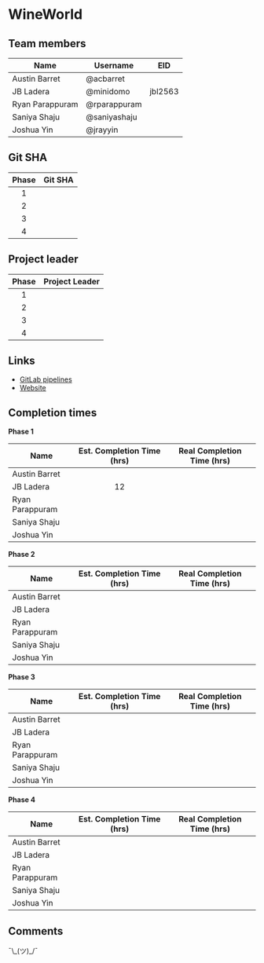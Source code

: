 # WineWorld

## Team members

| Name            | Username     | EID     |
| --------------- | ------------ | ------- |
| Austin Barret   | @acbarret    |         |
| JB Ladera       | @minidomo    | jbl2563 |
| Ryan Parappuram | @rparappuram |         |
| Saniya Shaju    | @saniyashaju |         |
| Joshua Yin      | @jrayyin     |         |

## Git SHA

| Phase | Git SHA |
| :---: | :-----: |
|   1   |         |
|   2   |         |
|   3   |         |
|   4   |         |

## Project leader

| Phase | Project Leader |
| :---: | -------------- |
|   1   |                |
|   2   |                |
|   3   |                |
|   4   |                |

## Links
- [GitLab pipelines](https://gitlab.com/rparappuram/cs373-idb-12/-/pipelines)
- [Website](https://www.wineworld.me/)

## Completion times

**Phase 1**

| Name            | Est. Completion Time (hrs) | Real Completion Time (hrs) |
| --------------- | :------------------------: | :------------------------: |
| Austin Barret   |                            |                            |
| JB Ladera       |             12             |                            |
| Ryan Parappuram |                            |                            |
| Saniya Shaju    |                            |                            |
| Joshua Yin      |                            |                            |

**Phase 2**

| Name            | Est. Completion Time (hrs) | Real Completion Time (hrs) |
| --------------- | :------------------------: | :------------------------: |
| Austin Barret   |                            |                            |
| JB Ladera       |                            |                            |
| Ryan Parappuram |                            |                            |
| Saniya Shaju    |                            |                            |
| Joshua Yin      |                            |                            |

**Phase 3**

| Name            | Est. Completion Time (hrs) | Real Completion Time (hrs) |
| --------------- | :------------------------: | :------------------------: |
| Austin Barret   |                            |                            |
| JB Ladera       |                            |                            |
| Ryan Parappuram |                            |                            |
| Saniya Shaju    |                            |                            |
| Joshua Yin      |                            |                            |

**Phase 4**

| Name            | Est. Completion Time (hrs) | Real Completion Time (hrs) |
| --------------- | :------------------------: | :------------------------: |
| Austin Barret   |                            |                            |
| JB Ladera       |                            |                            |
| Ryan Parappuram |                            |                            |
| Saniya Shaju    |                            |                            |
| Joshua Yin      |                            |                            |

## Comments

¯\\\_(ツ)\_/¯
